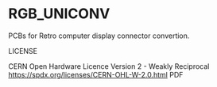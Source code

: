 # RGB_UNICONV
PCBs for Retro computer display connector convertion.



LICENSE

CERN Open Hardware Licence Version 2 - Weakly Reciprocal
https://spdx.org/licenses/CERN-OHL-W-2.0.html PDF
